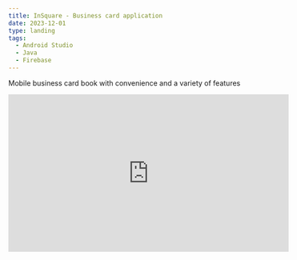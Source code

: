 ```yaml
---
title: InSquare - Business card application
date: 2023-12-01
type: landing
tags:
  - Android Studio
  - Java
  - Firebase
---
```


Mobile business card book with convenience and a variety of features

<!--more-->

<iframe width="560" height="315" src="https://www.youtube.com/watch?v=0LcvbFVWKmQ" frameborder="0" allow="accelerometer; autoplay; clipboard-write; encrypted-media; gyroscope; picture-in-picture" allowfullscreen></iframe>
